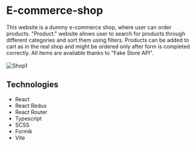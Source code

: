 # E-commerce-shop
This website is a dummy e-commerce shop, where user can order products. "Product." website allows user to search for products through different categories and sort them using filters. Products can be added to cart as in the real shop and might be ordered only after form is completed correctly. All items are available thanks to "Fake Store API".</br></br>
![Shop1](https://github.com/MarekPloszczyca/E-commerce-shop/assets/94579632/e6a55d97-38ab-4077-8b56-a4ad81bfb3d4)

## Technologies
* React
* React Redux
* React Router
* Typescript
* SCSS
* Formik
* Vite
